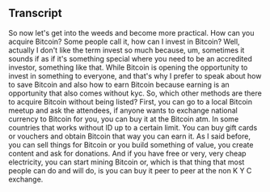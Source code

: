 ## Transcript

So now let's get into the weeds and become more practical. How can you acquire Bitcoin? Some people call it, how can I invest in Bitcoin? Well, actually I don't like the term invest so much because, um, sometimes it sounds if as if it's something special where you need to be an accredited investor, something like that. While Bitcoin is opening the opportunity to invest in something to everyone, and that's why I prefer to speak about how to save Bitcoin and also how to earn Bitcoin because earning is an opportunity that also comes without kyc. So, which other methods are there to acquire Bitcoin without being listed? First, you can go to a local Bitcoin meetup and ask the attendees, if anyone wants to exchange national currency to Bitcoin for you, you can buy it at the Bitcoin atm. In some countries that works without ID up to a certain limit. You can buy gift cards or vouchers and obtain Bitcoin that way you can earn it. As I said before, you can sell things for Bitcoin or you build something of value, you create content and ask for donations. And if you have free or very, very cheap electricity, you can start mining Bitcoin or, which is that thing that most people can do and will do, is you can buy it peer to peer at the non K Y C exchange.